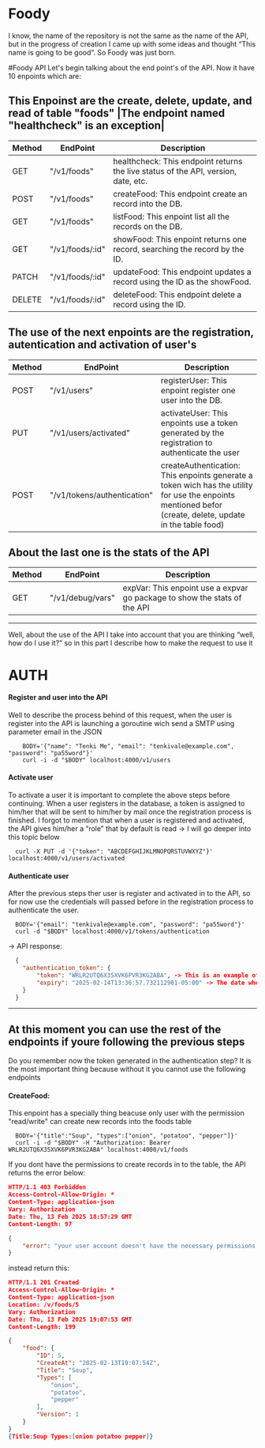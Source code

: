 # Foody
I know, the name of the repository is not the same as the name of the API, but in the progress of creation I came up with some ideas and thought “This name is going to be good”.
So Foody was just born.

#Foody API 
Let's begin talking about the end point's of the API. Now it have 10 enpoints which are:

## This Enpoinst are the create, delete, update, and read of table "foods" |The endpoint named "healthcheck" is an exception|

| Method  | EndPoint | Description |
|-------- |----------|-------------|
|  GET |  "/v1/foods" |  healthcheck: This endpoint returns the live status of the API, version, date, etc.| 
|  POST | "/v1/foods"  | createFood: This endpoint create an record into the DB.|
|  GET | "/v1/foods"  | listFood: This enpoint list all the records on the DB.|
|  GET | "/v1/foods/:id"  | showFood: This enpoint returns one record, searching the record by the ID.|
|  PATCH  | "/v1/foods/:id"  | updateFood: This endpoint updates a record using the ID as the showFood.|
|  DELETE  | "/v1/foods/:id"  | deleteFood: This endpoint delete a record using the ID.|

## The use of the next enpoints are the registration, autentication and activation of user's
| Method  | EndPoint | Description |
|-------- |----------|-------------|
|  POST  | "/v1/users"  | registerUser: This enpoint register one user into the DB.|
|  PUT  | "/v1/users/activated"  | activateUser: This enpoints use a token generated by the registration to authenticate the user|
|  POST    | "/v1/tokens/authentication"  | createAuthentication: This enpoints generate a token wich has the utility for use the enpoints mentioned befor (create, delete, update in the table food)|

## About the last one is the stats of the API 
| Method  | EndPoint | Description |
|-------- |----------|-------------|
|  GET  | "/v1/debug/vars"  | expVar: This enpoint use a expvar go package to show the stats of the API|

---
Well, about the use of the API I take into account that you are thinking “well, how do I use it?” so in this part I describe how to make the request to use it

# AUTH

#### Register and user into the API
Well to describe the process behind of this request, when the user is register into the API is launching a goroutine wich send a SMTP using parameter email in the JSON
```CMD
    BODY='{"name": "Tenki Me", "email": "tenkivale@example.com", "password": "pa55word"}'
    curl -i -d "$BODY" localhost:4000/v1/users
```
#### Activate user
To activate a user it is important to complete the above steps before continuing. When a user registers in the database, a token is assigned to him/her that will be sent to him/her by mail once the registration process is finished. I forgot to mention that when a user 
is registered and activated, the API gives him/her a “role” that by default is read -> I will go deeper into this topic below
```CMD
  curl -X PUT -d '{"token": "ABCDEFGHIJKLMNOPQRSTUVWXYZ"}' localhost:4000/v1/users/activated
```
#### Authenticate user
After the previous steps ther user is register and activated in to the API, so for now use the credentials will passed before in the registration process to authenticate the user.
```CMD
  BODY='{"email": "tenkivale@example.com", "password": "pa55word"}'
  curl -d "$BODY" localhost:4000/v1/tokens/authentication
```
-> API response:
```JSON
  {
  	"authentication_token": {
  		"token": "WRLR2UTQ6X35XVK6PVR3KG2ABA", -> This is an example of the token
  		"expiry": "2025-02-14T13:36:57.732112981-05:00" -> The date when the token expire
  	}
  }
```
---
## At this moment you can use the rest of the endpoints if youre following the previous steps
Do you remember now the token generated in the authentication step? It is the most important thing because without it you cannot use the following endpoints
#### CreateFood:
This enpoint has a specially thing beacuse only user with the permission "read/write" can create new records into the foods table
```CMD
  BODY='{"title":"Soup", "types":["onion", "potatoo", "pepper"]}'
  curl -i -d "$BODY" -H "Authorization: Bearer WRLR2UTQ6X35XVK6PVR3KG2ABA" localhost:4000/v1/foods
```
If you dont have the permissions to create records in to the table, the API returns the error below:
```JSON
HTTP/1.1 403 Forbidden
Access-Control-Allow-Origin: *
Content-Type: application-json
Vary: Authorization
Date: Thu, 13 Feb 2025 18:57:29 GMT
Content-Length: 97

{
	"error": "your user account doesn't have the necessary permissions to access this resource"
}
```
instead return this:
```JSON
HTTP/1.1 201 Created
Access-Control-Allow-Origin: *
Content-Type: application-json
Location: /v/foods/5
Vary: Authorization
Date: Thu, 13 Feb 2025 19:07:53 GMT
Content-Length: 199

{
	"food": {
		"ID": 5,
		"CreateAt": "2025-02-13T19:07:54Z",
		"Title": "Soup",
		"Types": [
			"onion",
			"potatoo",
			"pepper"
		],
		"Version": 1
	}
}
{Title:Soup Types:[onion potatoo pepper]}
```
#### 


